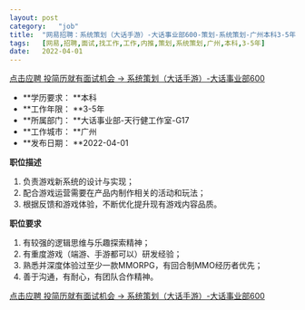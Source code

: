 ```yaml
---
layout:	post
category:	"job"
title:	"网易招聘：系统策划（大话手游）-大话事业部600-策划-系统策划-广州本科3-5年"
tags:	[网易,招聘,面试,找工作,工作,内推,策划,系统策划,广州,本科,3-5年]
date:	2022-04-01
---
```


[点击应聘 投简历就有面试机会 -> 系统策划（大话手游）-大话事业部600](http://mobile.bole.netease.com/bole/boleDetail?id=24233&employeeId=346f03c3cda5f04c&key=all)



- **学历要求： **本科
- **工作年限： **3-5年
- **所属部门： **大话事业部-天行健工作室-G17
- **工作城市： **广州
- **发布日期： **2022-04-01



**职位描述**
1. 负责游戏新系统的设计与实现；
2. 配合游戏运营需要在产品内制作相关的活动和玩法；
3. 根据反馈和游戏体验，不断优化提升现有游戏内容品质。



**职位要求**
1. 有较强的逻辑思维与乐趣探索精神；
2. 有重度游戏（端游、手游都可以）研发经验；
3. 熟悉并深度体验过至少一款MMORPG，有回合制MMO经历者优先；
4. 善于沟通，有耐心，有团队合作精神。



[点击应聘 投简历就有面试机会 -> 系统策划（大话手游）-大话事业部600](http://mobile.bole.netease.com/bole/boleDetail?id=24233&employeeId=346f03c3cda5f04c&key=all)